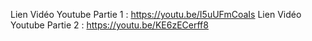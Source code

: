 Lien Vidéo Youtube Partie 1 : https://youtu.be/I5uUFmCoaIs
Lien Vidéo Youtube Partie 2 : https://youtu.be/KE6zECerff8